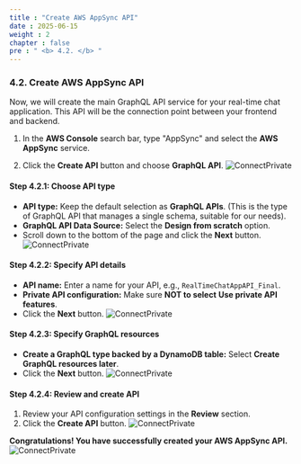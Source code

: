 ```yaml
---
title : "Create AWS AppSync API"
date : 2025-06-15
weight : 2
chapter : false
pre : " <b> 4.2. </b> "
---
```


### **4.2. Create AWS AppSync API**

Now, we will create the main GraphQL API service for your real-time chat application. This API will be the connection point between your frontend and backend.

1.  In the **AWS Console** search bar, type "AppSync" and select the **AWS AppSync** service.

2.  Click the **Create API** button and choose **GraphQL API**.
    ![ConnectPrivate](https://ThanhHung1104.github.io/LTH_Workshop_01/images/be_4.2_1.png)

#### **Step 4.2.1: Choose API type**

* **API type:** Keep the default selection as **GraphQL APIs**. (This is the type of GraphQL API that manages a single schema, suitable for our needs).
* **GraphQL API Data Source:** Select the **Design from scratch** option.
* Scroll down to the bottom of the page and click the **Next** button.
    ![ConnectPrivate](https://ThanhHung1104.github.io/LTH_Workshop_01/images/be_4.2_2.png)

#### **Step 4.2.2: Specify API details**

* **API name:** Enter a name for your API, e.g., `RealTimeChatAppAPI_Final`.
* **Private API configuration:** Make sure **NOT to select** **Use private API features**.
* Click the **Next** button.
    ![ConnectPrivate](https://ThanhHung1104.github.io/LTH_Workshop_01/images/be_4.2_3.png)

#### **Step 4.2.3: Specify GraphQL resources**

* **Create a GraphQL type backed by a DynamoDB table:** Select **Create GraphQL resources later**.
* Click the **Next** button.
    ![ConnectPrivate](https://ThanhHung1104.github.io/LTH_Workshop_01/images/be_4.2_4.png)

#### **Step 4.2.4: Review and create API**

1.  Review your API configuration settings in the **Review** section.
2.  Click the **Create API** button.
    ![ConnectPrivate](https://ThanhHung1104.github.io/LTH_Workshop_01/images/be_4.2_5.png)

**Congratulations! You have successfully created your AWS AppSync API.**
    ![ConnectPrivate](https://ThanhHung1104.github.io/LTH_Workshop_01/images/be_4.2_6.png)